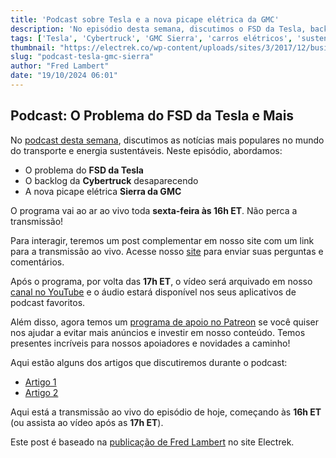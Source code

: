 ```yaml
---
title: 'Podcast sobre Tesla e a nova picape elétrica da GMC'
description: 'No episódio desta semana, discutimos o FSD da Tesla, backlog da Cybertruck e a picape elétrica GMC Sierra.'
tags: ['Tesla', 'Cybertruck', 'GMC Sierra', 'carros elétricos', 'sustentabilidade']
thumbnail: "https://electrek.co/wp-content/uploads/sites/3/2017/12/business_card-1.jpg?quality=82&strip=all&w=1600"
slug: "podcast-tesla-gmc-sierra"
author: "Fred Lambert"
date: "19/10/2024 06:01"
---
```


## Podcast: O Problema do FSD da Tesla e Mais

No [podcast desta semana](https://electrek.co/2024/10/18/podcast-teslas-fsd-problem-cybertruck-backlog-gmc-sierra-ev-pickup-and-more/), discutimos as notícias mais populares no mundo do transporte e energia sustentáveis. Neste episódio, abordamos:

- O problema do **FSD da Tesla**
- O backlog da **Cybertruck** desaparecendo
- A nova picape elétrica **Sierra da GMC**

O programa vai ao ar ao vivo toda **sexta-feira às 16h ET**. Não perca a transmissão!

Para interagir, teremos um post complementar em nosso site com um link para a transmissão ao vivo. Acesse nosso [site](LINK_DO_SEU_SITE_AQUI) para enviar suas perguntas e comentários.

Após o programa, por volta das **17h ET**, o vídeo será arquivado em nosso [canal no YouTube](LINK_DO_SEU_CANAL_AQUI) e o áudio estará disponível nos seus aplicativos de podcast favoritos.

Além disso, agora temos um [programa de apoio no Patreon](LINK_DO_PATRON_AQUI) se você quiser nos ajudar a evitar mais anúncios e investir em nosso conteúdo. Temos presentes incríveis para nossos apoiadores e novidades a caminho!

Aqui estão alguns dos artigos que discutiremos durante o podcast:

- [Artigo 1](LINK_DO_ARTIGO_1)
- [Artigo 2](LINK_DO_ARTIGO_2)

Aqui está a transmissão ao vivo do episódio de hoje, começando às **16h ET** (ou assista ao vídeo após as **17h ET**).

Este post é baseado na [publicação de Fred Lambert](https://electrek.co/2024/10/18/podcast-teslas-fsd-problem-cybertruck-backlog-gmc-sierra-ev-pickup-and-more/) no site Electrek.